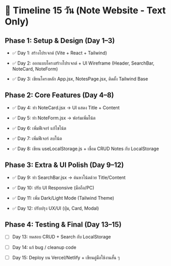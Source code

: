 # 📅 Timeline 15 วัน (Note Website - Text Only)
## Phase 1: Setup & Design (Day 1–3)

- ✅ Day 1: สร้างโปรเจกต์ (Vite + React + Tailwind)

- ✅ Day 2: ออกแบบโครงสร้างโปรเจกต์ + UI Wireframe (Header, SearchBar, NoteCard, NoteForm)

- ✅ Day 3: เขียนโครงหลัก App.jsx, NotesPage.jsx, ติดตั้ง Tailwind Base

## Phase 2: Core Features (Day 4–8)

- ✅ Day 4: ทำ NoteCard.jsx → UI แสดง Title + Content

- ✅ Day 5: ทำ NoteForm.jsx → ฟอร์มเพิ่มโน้ต

- ✅ Day 6: เพิ่มฟีเจอร์ แก้ไขโน้ต

- ✅ Day 7: เพิ่มฟีเจอร์ ลบโน้ต

- ✅ Day 8: เขียน useLocalStorage.js + เชื่อม CRUD Notes กับ LocalStorage

## Phase 3: Extra & UI Polish (Day 9–12)

- ✅ Day 9: ทำ SearchBar.jsx → ค้นหาโน้ตด้วย Title/Content

- ✅ Day 10: ปรับ UI Responsive (มือถือ/PC)

- ✅ Day 11: เพิ่ม Dark/Light Mode (Tailwind Theme)

- ✅ Day 12: ปรับปรุง UX/UI (ปุ่ม, Card, Modal)

## Phase 4: Testing & Final (Day 13–15)

- [ ] Day 13: ทดสอบ CRUD + Search กับ LocalStorage

- [ ] Day 14: แก้ bug / cleanup code

- [ ] Day 15: Deploy บน Vercel/Netlify + เขียนคู่มือใช้งานสั้น ๆ
